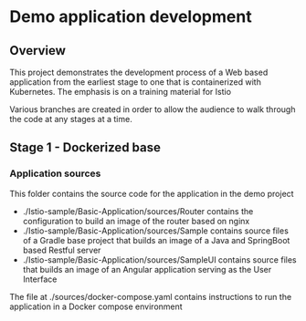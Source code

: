 # Demo application development

## Overview

This project demonstrates the development process of a Web based application from the earliest stage to one that is 
containerized with Kubernetes. The emphasis is on a training material for Istio 

Various branches are created in order to allow the audience to walk through the code at any stages at a time.

## Stage 1 - Dockerized base

### Application sources

This folder contains the source code for the application in the demo project

- ./Istio-sample/Basic-Application/sources/Router contains the configuration to build an image of the router based on nginx
- ./Istio-sample/Basic-Application/sources/Sample contains source files of a Gradle base project that builds an image of a Java and SpringBoot based Restful server
- ./Istio-sample/Basic-Application/sources/SampleUI contains source files that builds an image of an Angular application serving as the User Interface

The file at ./sources/docker-compose.yaml contains instructions to run the application in a Docker compose environment

